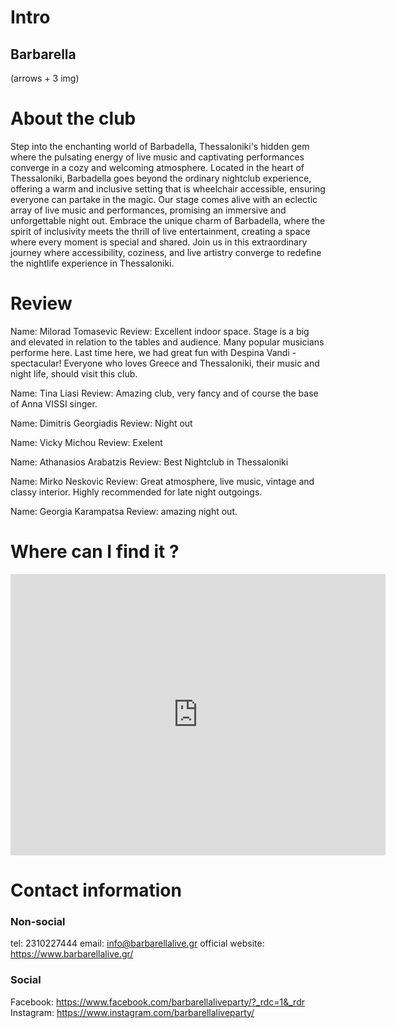 # Intro

## Barbarella
(arrows + 3 img)

# About the club

Step into the enchanting world of Barbadella, Thessaloniki's hidden gem where the pulsating energy of live music and captivating performances converge in a cozy and welcoming atmosphere. Located in the heart of Thessaloniki, Barbadella goes beyond the ordinary nightclub experience, offering a warm and inclusive setting that is wheelchair accessible, ensuring everyone can partake in the magic. Our stage comes alive with an eclectic array of live music and performances, promising an immersive and unforgettable night out. Embrace the unique charm of Barbadella, where the spirit of inclusivity meets the thrill of live entertainment, creating a space where every moment is special and shared. Join us in this extraordinary journey where accessibility, coziness, and live artistry converge to redefine the nightlife experience in Thessaloniki.

# Review

Name: Milorad Tomasevic
Review: Excellent indoor space. Stage is a big and elevated in relation to the tables and audience. Many popular musicians performe here. Last time here, we had great fun with Despina Vandi - spectacular! Everyone who loves Greece and Thessaloniki, their music and night life, should visit this club.

Name: Tina Liasi
Review: Amazing club, very fancy and of course the base of Anna VISSI singer.

Name: Dimitris Georgiadis
Review: Night out

Name: Vicky Michou
Review: Exelent

Name: Athanasios Arabatzis
Review: Best Nightclub in Thessaloniki

Name: Mirko Neskovic
Review: Great atmosphere, live music, vintage and classy interior. Highly recommended for late night outgoings.

Name: Georgia Karampatsa
Review: amazing night out.

# Where can I find it ?

<iframe src="https://www.google.com/maps/embed?pb=!1m18!1m12!1m3!1d3027.404752098903!2d22.908232275494818!3d40.64300744183726!2m3!1f0!2f0!3f0!3m2!1i1024!2i768!4f13.1!3m3!1m2!1s0x14a83907eae91d51%3A0x740fd8ff3f195875!2sBarbarella%20Live!5e0!3m2!1sen!2sgr!4v1705399337673!5m2!1sen!2sgr" width="600" height="450" style="border:0;" allowfullscreen="" loading="lazy" referrerpolicy="no-referrer-when-downgrade"></iframe>

# Contact information

### Non-social
tel: 2310227444
email: info@barbarellalive.gr
official website: https://www.barbarellalive.gr/

### Social
Facebook: https://www.facebook.com/barbarellaliveparty/?_rdc=1&_rdr
Instagram: https://www.instagram.com/barbarellaliveparty/